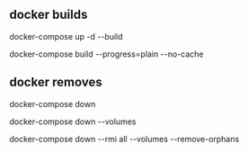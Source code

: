 ## docker builds

docker-compose up -d --build

docker-compose build --progress=plain --no-cache

## docker removes

docker-compose down

docker-compose down --volumes

docker-compose down --rmi all --volumes --remove-orphans